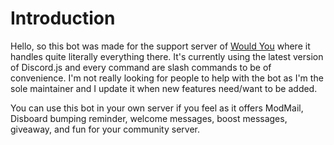 # Introduction
Hello, so this bot was made for the support server of [Would You](https://canary.discord.com/api/oauth2/authorize?client_id=981649513427111957&permissions=274878229504&scope=applications.commands%20bot) where it handles quite literally everything there.
It's currently using the latest version of Discord.js and every command are slash commands to be of convenience. I'm not really looking for people to help with the bot as I'm the sole maintainer and I update it when new features need/want to be added.

You can use this bot in your own server if you feel as it offers ModMail, Disboard bumping reminder, welcome messages, boost messages, giveaway, and fun for your community server. 
